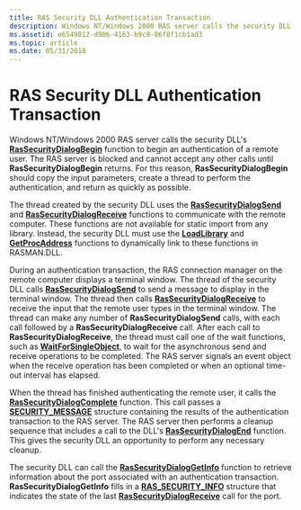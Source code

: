 ```yaml
---
title: RAS Security DLL Authentication Transaction
description: Windows NT/Windows 2000 RAS server calls the security DLL's RasSecurityDialogBegin function to begin an authentication of a remote user.
ms.assetid: e6549812-d906-4163-b9c8-86f8f1cb1ad3
ms.topic: article
ms.date: 05/31/2018
---
```


# RAS Security DLL Authentication Transaction

Windows NT/Windows 2000 RAS server calls the security DLL's [**RasSecurityDialogBegin**](/windows/desktop/api/Rasshost/nf-rasshost-rassecuritydialogbegin) function to begin an authentication of a remote user. The RAS server is blocked and cannot accept any other calls until **RasSecurityDialogBegin** returns. For this reason, **RasSecurityDialogBegin** should copy the input parameters, create a thread to perform the authentication, and return as quickly as possible.

The thread created by the security DLL uses the [**RasSecurityDialogSend**](/windows/desktop/api/Rasshost/nf-rasshost-rassecuritydialogsend) and [**RasSecurityDialogReceive**](/windows/desktop/api/Rasshost/nf-rasshost-rassecuritydialogreceive) functions to communicate with the remote computer. These functions are not available for static import from any library. Instead, the security DLL must use the [**LoadLibrary**](/windows/win32/api/libloaderapi/nf-libloaderapi-loadlibrarya) and [**GetProcAddress**](/windows/win32/api/libloaderapi/nf-libloaderapi-getprocaddress) functions to dynamically link to these functions in RASMAN.DLL.

During an authentication transaction, the RAS connection manager on the remote computer displays a terminal window. The thread of the security DLL calls [**RasSecurityDialogSend**](/windows/desktop/api/Rasshost/nf-rasshost-rassecuritydialogsend) to send a message to display in the terminal window. The thread then calls [**RasSecurityDialogReceive**](/windows/desktop/api/Rasshost/nf-rasshost-rassecuritydialogreceive) to receive the input that the remote user types in the terminal window. The thread can make any number of **RasSecurityDialogSend** calls, with each call followed by a **RasSecurityDialogReceive** call. After each call to **RasSecurityDialogReceive**, the thread must call one of the wait functions, such as [**WaitForSingleObject**](/windows/win32/api/synchapi/nf-synchapi-waitforsingleobject), to wait for the asynchronous send and receive operations to be completed. The RAS server signals an event object when the receive operation has been completed or when an optional time-out interval has elapsed.

When the thread has finished authenticating the remote user, it calls the [**RasSecurityDialogComplete**](/windows/desktop/api/Rasshost/nf-rasshost-rassecuritydialogcomplete) function. This call passes a [**SECURITY\_MESSAGE**](/windows/desktop/api/Rasshost/ns-rasshost-security_message) structure containing the results of the authentication transaction to the RAS server. The RAS server then performs a cleanup sequence that includes a call to the DLL's [**RasSecurityDialogEnd**](/windows/desktop/api/Rasshost/nf-rasshost-rassecuritydialogend) function. This gives the security DLL an opportunity to perform any necessary cleanup.

The security DLL can call the [**RasSecurityDialogGetInfo**](/windows/desktop/api/Rasshost/nf-rasshost-rassecuritydialoggetinfo) function to retrieve information about the port associated with an authentication transaction. **RasSecurityDialogGetInfo** fills in a [**RAS\_SECURITY\_INFO**](/windows/desktop/api/Rasshost/ns-rasshost-ras_security_info) structure that indicates the state of the last [**RasSecurityDialogReceive**](/windows/desktop/api/Rasshost/nf-rasshost-rassecuritydialogreceive) call for the port.

 

 